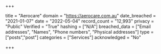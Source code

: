 +++

title = "Aerocare"
domain = "https://aerocare.com.au"
date_breached = "2021-01-07"
date = "2022-05-04"
record_count = "12,993"
privacy = "Public"
Verified = "True"
hashing = ["N/A"]
breached_data = ["Email addresses", "Names", "Phone numbers", "Physical addresses"]
type = ["posts","post"]
categories = ["Services"]
acknowledged = "No"


+++




